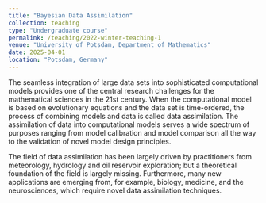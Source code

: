 ```yaml
---
title: "Bayesian Data Assimilation"
collection: teaching
type: "Undergraduate course"
permalink: /teaching/2022-winter-teaching-1
venue: "University of Potsdam, Department of Mathematics"
date: 2025-04-01
location: "Potsdam, Germany"
---
```



The seamless integration of large data sets into sophisticated computational models provides one of the central research challenges for the mathematical sciences in the 21st century. When the computational model is based on evolutionary equations and the data set is time-ordered, the process of combining models and data is called data assimilation. The assimilation of data into computational models serves a wide spectrum of purposes ranging from model calibration and model comparison all the way to the validation of novel model design principles.

The field of data assimilation has been largely driven by practitioners from meteorology, hydrology and oil reservoir exploration; but a theoretical foundation of the field is largely missing. Furthermore, many new applications are emerging from, for example, biology, medicine, and the neurosciences, which require novel data assimilation techniques.

